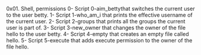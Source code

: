 0x01. Shell, permissions
0- Script 0-aim_bettythat switches the current user to the user betty.
1- Script 1-who_am_i that prints the effective username of the current user.
2- Script 2-groups that prints all the groups the current user is part of.
3- Script 3-new_owner that changes the owner of the file hello to the user betty.
4- Script 4-empty that creates an empty file called hello.
5- Script 5-execute that adds execute permission to the owner of the file hello.

